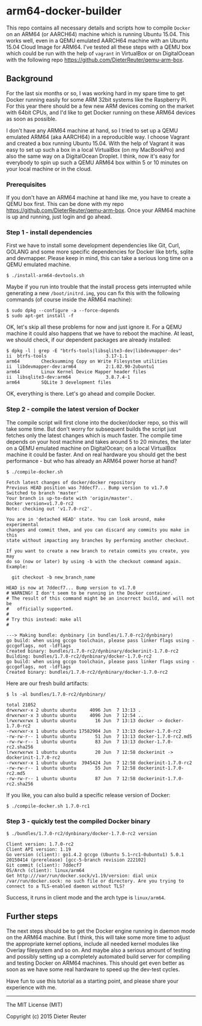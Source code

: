# arm64-docker-builder

This repo contains all necessary details and scripts how to compile `Docker` 
on an ARM64 (or AARCH64) machine which is running Ubuntu 15.04. This works well, even in a QEMU emulated AARCH64 
machine with an Ubuntu 15.04 Cloud Image for ARM64. I've tested all these steps with a QEMU box which could be 
run with the help of `vagrant` in VirtualBox or on DigitalOcean with the following 
repo https://github.com/DieterReuter/qemu-arm-box.

## Background

For the last six months or so, I was working hard in my spare time to get Docker running easily for some ARM 32bit 
systems like the Raspberry Pi. For this year there should be a few new ARM devices coming on the market with 64bit CPUs, 
and I'd like to get Docker running on these ARM64 devices as soon as possible.

I don't have any ARM64 machine at hand, so I tried to set up a QEMU emulated ARM64 (aka AARCH64) in a reproducible way. 
I choose Vagrant and created a box running Ubuntu 15.04. With the help of Vagrant it was easy to set up such a box in 
a local VirtualBox (on my MacBookPro) and also the same way on a DigitalOcean Droplet. I think, now it's easy for everybody
to spin up such a QEMU ARM64 box within 5 or 10 minutes on your local machine or in the cloud.


### Prerequisites

If you don't have an ARM64 machine at hand like me, you have to create a QEMU box first. This can be done with my repo https://github.com/DieterReuter/qemu-arm-box. Once your ARM64 machine is up and running, just login and go ahead.


### Step 1 - install dependencies

First we have to install some development dependencies like Git, Curl, GOLANG and some more specific dependencies for Docker like btrfs, sqlite and devmapper. Please keep in mind, this can take a serious long time on a QEMU emulated machine.
```
$ ./install-arm64-devtools.sh
```

Maybe if you run into trouble that the install process gets interrupted while generating a new `/boot/initrd.img`, you can fix this with the following commands (of course inside the ARM64 machine):
```
$ sudo dpkg --configure -a --force-depends
$ sudo apt-get install -f
```

OK, let's skip all these problems for now and just ignore it. For a QEMU machine it could also happens that we have to reboot the machine.
At least, we should check, if our dependent packages are already installed:
```
$ dpkg -l | grep -E "btrfs-tools|libsqlite3-dev|libdevmapper-dev"
ii  btrfs-tools                      3.17-1.1                     arm64        Checksumming Copy on Write Filesystem utilities
ii  libdevmapper-dev:arm64           2:1.02.90-2ubuntu1           arm64        Linux Kernel Device Mapper header files
ii  libsqlite3-dev:arm64             3.8.7.4-1                    arm64        SQLite 3 development files
```
OK, everything is there. Let's go ahead and compile Docker.


### Step 2 - compile the latest version of Docker

The compile script will first clone into the docker/docker repo, so this will take some time. But don't worry for subsequent builds the script just fetches only the latest changes which is much faster. The compile time depends on your host machine and takes around 5 to 20 minutes, the later on a QEMU emulated machine on DigitalOcean; on a local VirtualBox machine it could be faster. And on real hardware you should get the best performance - but who has already an ARM64 power horse at hand?
```
$ ./compile-docker.sh

Fetch latest changes of docker/docker repository
Previous HEAD position was 7ddecf7... Bump version to v1.7.0
Switched to branch 'master'
Your branch is up-to-date with 'origin/master'.
Docker version=v1.7.0-rc2
Note: checking out 'v1.7.0-rc2'.

You are in 'detached HEAD' state. You can look around, make experimental
changes and commit them, and you can discard any commits you make in this
state without impacting any branches by performing another checkout.

If you want to create a new branch to retain commits you create, you may
do so (now or later) by using -b with the checkout command again. Example:

  git checkout -b new_branch_name

HEAD is now at 7ddecf7... Bump version to v1.7.0
# WARNING! I don't seem to be running in the Docker container.
# The result of this command might be an incorrect build, and will not be
#   officially supported.
#
# Try this instead: make all
#

---> Making bundle: dynbinary (in bundles/1.7.0-rc2/dynbinary)
go build: when using gccgo toolchain, please pass linker flags using -gccgoflags, not -ldflags
Created binary: bundles/1.7.0-rc2/dynbinary/dockerinit-1.7.0-rc2
Building: bundles/1.7.0-rc2/dynbinary/docker-1.7.0-rc2
go build: when using gccgo toolchain, please pass linker flags using -gccgoflags, not -ldflags
Created binary: bundles/1.7.0-rc2/dynbinary/docker-1.7.0-rc2
```

Here are our fresh build artifacts:
```
$ ls -al bundles/1.7.0-rc2/dynbinary/

total 21052
drwxrwxr-x 2 ubuntu ubuntu     4096 Jun  7 13:13 .
drwxrwxr-x 3 ubuntu ubuntu     4096 Jun  7 12:54 ..
lrwxrwxrwx 1 ubuntu ubuntu       16 Jun  7 13:13 docker -> docker-1.7.0-rc2
-rwxrwxr-x 1 ubuntu ubuntu 17582904 Jun  7 13:13 docker-1.7.0-rc2
-rw-rw-r-- 1 ubuntu ubuntu       51 Jun  7 13:13 docker-1.7.0-rc2.md5
-rw-rw-r-- 1 ubuntu ubuntu       83 Jun  7 13:13 docker-1.7.0-rc2.sha256
lrwxrwxrwx 1 ubuntu ubuntu       20 Jun  7 12:58 dockerinit -> dockerinit-1.7.0-rc2
-rwxrwxr-x 1 ubuntu ubuntu  3945424 Jun  7 12:58 dockerinit-1.7.0-rc2
-rw-rw-r-- 1 ubuntu ubuntu       55 Jun  7 12:58 dockerinit-1.7.0-rc2.md5
-rw-rw-r-- 1 ubuntu ubuntu       87 Jun  7 12:58 dockerinit-1.7.0-rc2.sha256
```

If you like, you can also build a specific release version of Docker:
```
$ ./compile-docker.sh 1.7.0-rc1
```


### Step 3 - quickly test the compiled Docker binary
```
$ ./bundles/1.7.0-rc2/dynbinary/docker-1.7.0-rc2 version

Client version: 1.7.0-rc2
Client API version: 1.19
Go version (client): go1.4.2 gccgo (Ubuntu 5.1~rc1-0ubuntu1) 5.0.1 20150414 (prerelease) [gcc-5-branch revision 222102]
Git commit (client): 7ddecf7
OS/Arch (client): linux/arm64
Get http:///var/run/docker.sock/v1.19/version: dial unix /var/run/docker.sock: no such file or directory. Are you trying to connect to a TLS-enabled daemon without TLS?
```

Success, it runs in client mode and the arch type is `linux/arm64`.


## Further steps

The next steps should be to get the Docker engine running in daemon mode on the ARM64 machine. But I think, this will take some more time to adjust the appropriate kernel options, include all needed kernel modules like Overlay filesystem and so on. And maybe also a serious amount of testing and possibly setting up a completely automated build server for compiling and testing Docker on ARM64 machines. This should get even better as soon as we have some real hardware to speed up the dev-test cycles.

Have fun to use this tutorial as a starting point, and please share your experience with me.

---
The MIT License (MIT)

Copyright (c) 2015 Dieter Reuter